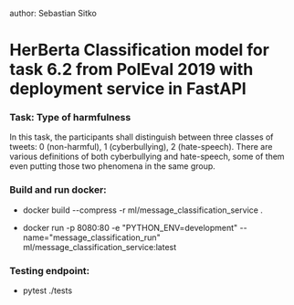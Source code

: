 author: Sebastian Sitko

# HerBerta Classification model for task 6.2 from PolEval 2019 with deployment service in FastAPI

### Task: Type of harmfulness

In this task, the participants shall distinguish between three classes of tweets: 0 (non-harmful), 1 (cyberbullying), 2 (hate-speech). There are various definitions of both cyberbullying and hate-speech, some of them even putting those two phenomena in the same group. 


### Build and run docker:

* docker build --compress -r ml/message_classification_service .

* docker run -p 8080:80 -e "PYTHON_ENV=development" --name="message_classification_run" ml/message_classification_service:latest


### Testing endpoint:
* pytest ./tests
